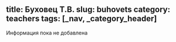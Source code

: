 title: Буховец Т.В.
slug: buhovets
category: teachers
tags: [_nav, _category_header]
---

Информация пока не добавлена
